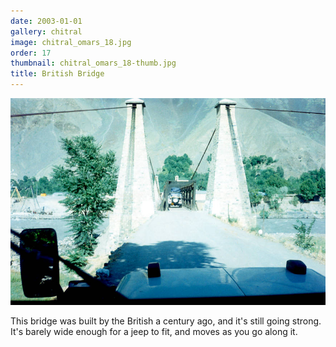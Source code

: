```yaml
---
date: 2003-01-01
gallery: chitral
image: chitral_omars_18.jpg
order: 17
thumbnail: chitral_omars_18-thumb.jpg
title: British Bridge
---
```


![British Bridge](./chitral_omars_18.jpg)

This bridge was built by the British a century ago, and it's still going strong. It's barely wide enough for a jeep to fit, and moves as you go along it.